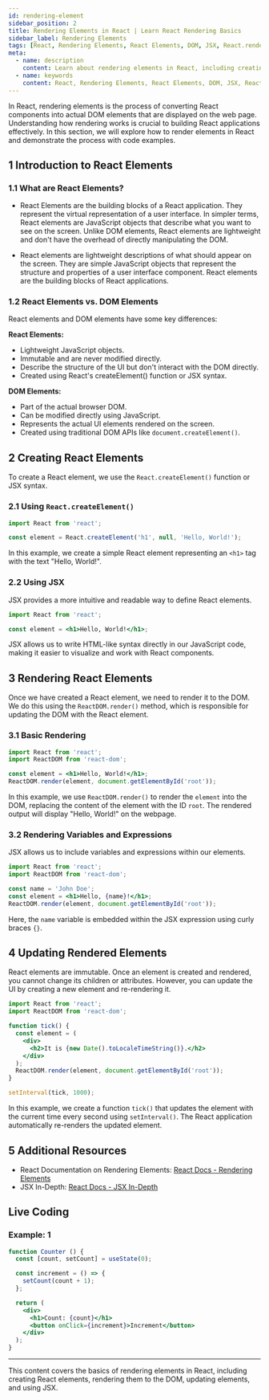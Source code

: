```yaml
---
id: rendering-element
sidebar_position: 2
title: Rendering Elements in React | Learn React Rendering Basics
sidebar_label: Rendering Elements
tags: [React, Rendering Elements, React Elements, DOM, JSX, React.render, Updating Elements, React Basics, Learn React]
meta:
  - name: description
    content: Learn about rendering elements in React, including creating React elements, updating the DOM, and using JSX. Get a solid understanding of React rendering basics.
  - name: keywords
    content: React, Rendering Elements, React Elements, DOM, JSX, React.render, Updating Elements, React Basics, Learn React
---
```



In React, rendering elements is the process of converting React components into actual DOM elements that are displayed on the web page. Understanding how rendering works is crucial to building React applications effectively. In this section, we will explore how to render elements in React and demonstrate the process with code examples.

## 1 Introduction to React Elements

### 1.1 What are React Elements?

- React Elements are the building blocks of a React application. They represent the virtual representation of a user interface. In simpler terms, React elements are JavaScript objects that describe what you want to see on the screen. Unlike DOM elements, React elements are lightweight and don't have the overhead of directly manipulating the DOM.

- React elements are lightweight descriptions of what should appear on the screen. They are simple JavaScript objects that represent the structure and properties of a user interface component. React elements are the building blocks of React applications.

### 1.2 React Elements vs. DOM Elements
React elements and DOM elements have some key differences:

**React Elements:**

- Lightweight JavaScript objects.
- Immutable and are never modified directly.
- Describe the structure of the UI but don't interact with the DOM directly.
- Created using React's createElement() function or JSX syntax.

**DOM Elements:**

- Part of the actual browser DOM.
- Can be modified directly using JavaScript.
- Represents the actual UI elements rendered on the screen.
- Created using traditional DOM APIs like `document.createElement()`.

## 2 Creating React Elements

To create a React element, we use the `React.createElement()` function or JSX syntax.

### 2.1 Using `React.createElement()`

```jsx
import React from 'react';

const element = React.createElement('h1', null, 'Hello, World!');
```

In this example, we create a simple React element representing an `<h1>` tag with the text "Hello, World!".

### 2.2 Using JSX

JSX provides a more intuitive and readable way to define React elements.

```jsx
import React from 'react';

const element = <h1>Hello, World!</h1>;
```

JSX allows us to write HTML-like syntax directly in our JavaScript code, making it easier to visualize and work with React components.

## 3 Rendering React Elements

Once we have created a React element, we need to render it to the DOM. We do this using the `ReactDOM.render()` method, which is responsible for updating the DOM with the React element.

### 3.1 Basic Rendering

```jsx
import React from 'react';
import ReactDOM from 'react-dom';

const element = <h1>Hello, World!</h1>;
ReactDOM.render(element, document.getElementById('root'));
```

In this example, we use `ReactDOM.render()` to render the `element` into the DOM, replacing the content of the element with the ID `root`. The rendered output will display "Hello, World!" on the webpage.

### 3.2 Rendering Variables and Expressions

JSX allows us to include variables and expressions within our elements.

```jsx
import React from 'react';
import ReactDOM from 'react-dom';

const name = 'John Doe';
const element = <h1>Hello, {name}!</h1>;
ReactDOM.render(element, document.getElementById('root'));
```

Here, the `name` variable is embedded within the JSX expression using curly braces `{}`.

## 4 Updating Rendered Elements

React elements are immutable. Once an element is created and rendered, you cannot change its children or attributes. However, you can update the UI by creating a new element and re-rendering it.

```jsx
import React from 'react';
import ReactDOM from 'react-dom';

function tick() {
  const element = (
    <div>
      <h2>It is {new Date().toLocaleTimeString()}.</h2>
    </div>
  );
  ReactDOM.render(element, document.getElementById('root'));
}

setInterval(tick, 1000);
```

In this example, we create a function `tick()` that updates the element with the current time every second using `setInterval()`. The React application automatically re-renders the updated element.

## 5 Additional Resources

- React Documentation on Rendering Elements: [React Docs - Rendering Elements](https://reactjs.org/docs/rendering-elements.html)
- JSX In-Depth: [React Docs - JSX In-Depth](https://reactjs.org/docs/jsx-in-depth.html)


## Live Coding

### Example: 1

```jsx live
function Counter () {
  const [count, setCount] = useState(0);

  const increment = () => {
    setCount(count + 1);
  };

  return (
    <div>
      <h1>Count: {count}</h1>
      <button onClick={increment}>Increment</button>
    </div>
  );
}
```
---

This content covers the basics of rendering elements in React, including creating React elements, rendering them to the DOM, updating elements, and using JSX. 